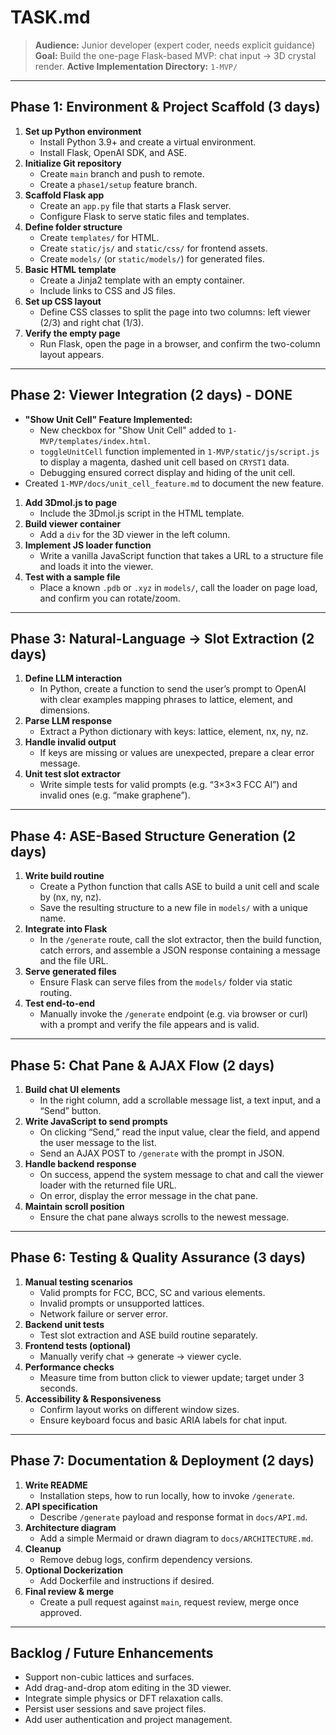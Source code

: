 <!-- TASK.md -->

# TASK.md

> **Audience:** Junior developer (expert coder, needs explicit guidance)  
> **Goal:** Build the one-page Flask-based MVP: chat input → 3D crystal render.
> **Active Implementation Directory:** `1-MVP/`

---

## Phase 1: Environment & Project Scaffold (3 days)

1. **Set up Python environment**  
   - Install Python 3.9+ and create a virtual environment.  
   - Install Flask, OpenAI SDK, and ASE.  
2. **Initialize Git repository**  
   - Create `main` branch and push to remote.  
   - Create a `phase1/setup` feature branch.  
3. **Scaffold Flask app**  
   - Create an `app.py` file that starts a Flask server.  
   - Configure Flask to serve static files and templates.  
4. **Define folder structure**  
   - Create `templates/` for HTML.  
   - Create `static/js/` and `static/css/` for frontend assets.  
   - Create `models/` (or `static/models/`) for generated files.  
5. **Basic HTML template**  
   - Create a Jinja2 template with an empty container.  
   - Include links to CSS and JS files.  
6. **Set up CSS layout**  
   - Define CSS classes to split the page into two columns: left viewer (2/3) and right chat (1/3).  
7. **Verify the empty page**  
   - Run Flask, open the page in a browser, and confirm the two-column layout appears.

---

## Phase 2: Viewer Integration (2 days) - DONE
- **"Show Unit Cell" Feature Implemented:**
    - New checkbox for "Show Unit Cell" added to `1-MVP/templates/index.html`.
    - `toggleUnitCell` function implemented in `1-MVP/static/js/script.js` to display a magenta, dashed unit cell based on `CRYST1` data.
    - Debugging ensured correct display and hiding of the unit cell.
- Created `1-MVP/docs/unit_cell_feature.md` to document the new feature.

1. **Add 3Dmol.js to page**  
   - Include the 3Dmol.js script in the HTML template.  
2. **Build viewer container**  
   - Add a `div` for the 3D viewer in the left column.  
3. **Implement JS loader function**  
   - Write a vanilla JavaScript function that takes a URL to a structure file and loads it into the viewer.  
4. **Test with a sample file**  
   - Place a known `.pdb` or `.xyz` in `models/`, call the loader on page load, and confirm you can rotate/zoom.

---

## Phase 3: Natural-Language → Slot Extraction (2 days)

1. **Define LLM interaction**  
   - In Python, create a function to send the user’s prompt to OpenAI with clear examples mapping phrases to lattice, element, and dimensions.  
2. **Parse LLM response**  
   - Extract a Python dictionary with keys: lattice, element, nx, ny, nz.  
3. **Handle invalid output**  
   - If keys are missing or values are unexpected, prepare a clear error message.  
4. **Unit test slot extractor**  
   - Write simple tests for valid prompts (e.g. “3×3×3 FCC Al”) and invalid ones (e.g. “make graphene”).

---

## Phase 4: ASE-Based Structure Generation (2 days)

1. **Write build routine**  
   - Create a Python function that calls ASE to build a unit cell and scale by (nx, ny, nz).  
   - Save the resulting structure to a new file in `models/` with a unique name.  
2. **Integrate into Flask**  
   - In the `/generate` route, call the slot extractor, then the build function, catch errors, and assemble a JSON response containing a message and the file URL.  
3. **Serve generated files**  
   - Ensure Flask can serve files from the `models/` folder via static routing.  
4. **Test end-to-end**  
   - Manually invoke the `/generate` endpoint (e.g. via browser or curl) with a prompt and verify the file appears and is valid.

---

## Phase 5: Chat Pane & AJAX Flow (2 days)

1. **Build chat UI elements**  
   - In the right column, add a scrollable message list, a text input, and a “Send” button.  
2. **Write JavaScript to send prompts**  
   - On clicking “Send,” read the input value, clear the field, and append the user message to the list.  
   - Send an AJAX POST to `/generate` with the prompt in JSON.  
3. **Handle backend response**  
   - On success, append the system message to chat and call the viewer loader with the returned file URL.  
   - On error, display the error message in the chat pane.  
4. **Maintain scroll position**  
   - Ensure the chat pane always scrolls to the newest message.

---

## Phase 6: Testing & Quality Assurance (3 days)

1. **Manual testing scenarios**  
   - Valid prompts for FCC, BCC, SC and various elements.  
   - Invalid prompts or unsupported lattices.  
   - Network failure or server error.  
2. **Backend unit tests**  
   - Test slot extraction and ASE build routine separately.  
3. **Frontend tests (optional)**  
   - Manually verify chat → generate → viewer cycle.  
4. **Performance checks**  
   - Measure time from button click to viewer update; target under 3 seconds.  
5. **Accessibility & Responsiveness**  
   - Confirm layout works on different window sizes.  
   - Ensure keyboard focus and basic ARIA labels for chat input.

---

## Phase 7: Documentation & Deployment (2 days)

1. **Write README**  
   - Installation steps, how to run locally, how to invoke `/generate`.  
2. **API specification**  
   - Describe `/generate` payload and response format in `docs/API.md`.  
3. **Architecture diagram**  
   - Add a simple Mermaid or drawn diagram to `docs/ARCHITECTURE.md`.  
4. **Cleanup**  
   - Remove debug logs, confirm dependency versions.  
5. **Optional Dockerization**  
   - Add Dockerfile and instructions if desired.  
6. **Final review & merge**  
   - Create a pull request against `main`, request review, merge once approved.  

---

## Backlog / Future Enhancements
- Support non-cubic lattices and surfaces.  
- Add drag-and-drop atom editing in the 3D viewer.  
- Integrate simple physics or DFT relaxation calls.  
- Persist user sessions and save project files.  
- Add user authentication and project management.  

